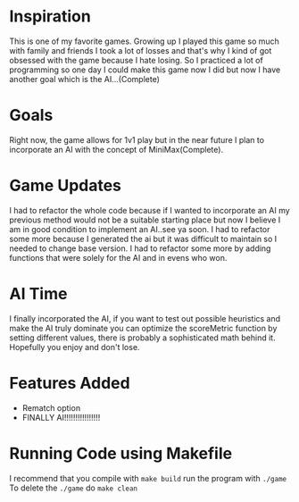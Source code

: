 # Inspiration 

This is one of my favorite games. Growing up I played this game so much with family and friends I took a lot of losses and that's why I kind of got obsessed with the game
because I hate losing. So I practiced a lot of programming so one day I could make this game now I did but now I have another goal which is the AI...(Complete)

# Goals
Right now, the game allows for 1v1 play but in the near future I plan to incorporate an AI with the concept of MiniMax(Complete).

# Game Updates
I had to refactor the whole code because if I wanted to incorporate an AI my previous method would not be a suitable starting place but now I believe I am in good condition to implement an AI..see ya soon. I had to refactor some more because I generated the ai but it was difficult to maintain so I needed to change base version. I had to refactor some more by adding functions that were solely for the AI and in evens who won.

# AI Time
I finally incorporated the AI, if you want to test out possible heuristics and make the AI truly dominate you can optimize the scoreMetric function by setting different values, there is probably a sophisticated math behind it. Hopefully you enjoy and don't lose.

# Features Added
- Rematch option
- FINALLY AI!!!!!!!!!!!!!!!!

# Running Code using Makefile

I recommend that you compile with ``make build``
run the program with ``./game``
To delete the ``./game`` do ``make clean``

